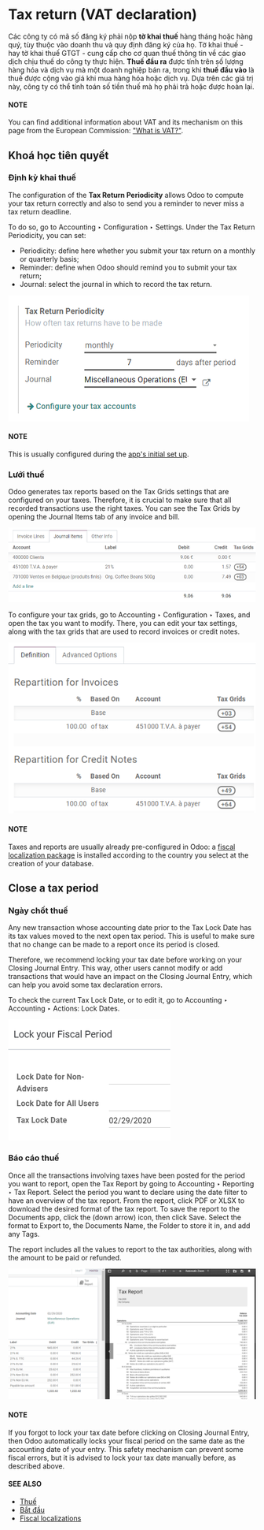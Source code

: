 # Tax return (VAT declaration)

Các công ty có mã số đăng ký  phải nộp **tờ khai thuế** hàng tháng hoặc hàng quý, tùy thuộc vào doanh thu và quy định đăng ký của họ. Tờ khai thuế - hay tờ khai thuế GTGT - cung cấp cho cơ quan thuế thông tin về các giao dịch chịu thuế do công ty thực hiện. **Thuế đầu ra** được tính trên số lượng hàng hóa và dịch vụ mà một doanh nghiệp bán ra, trong khi **thuế đầu vào** là thuế được cộng vào giá khi mua hàng hóa hoặc dịch vụ. Dựa trên các giá trị này, công ty có thể tính toán số tiền thuế mà họ phải trả hoặc được hoàn lại.

#### NOTE
You can find additional information about VAT and its mechanism on this page from the European
Commission: ["What is VAT?"](https://ec.europa.eu/taxation_customs/business/vat/what-is-vat_en).

<a id="tax-returns-prerequisites"></a>

## Khoá học tiên quyết

<a id="tax-returns-periodicity"></a>

### Định kỳ khai thuế

The configuration of the **Tax Return Periodicity** allows Odoo to compute your tax return correctly
and also to send you a reminder to never miss a tax return deadline.

To do so, go to Accounting ‣ Configuration ‣ Settings. Under the
Tax Return Periodicity, you can set:

- Periodicity: define here whether you submit your tax return on a monthly or quarterly
  basis;
- Reminder: define when Odoo should remind you to submit your tax return;
- Journal: select the journal in which to record the tax return.

![Configure how often tax returns have to be made in Odoo Accounting](../../../../.gitbook/assets/tax_return_periodicity.png)

#### NOTE
This is usually configured during the [app's initial set up](../get_started/).

<a id="tax-returns-tax-grids"></a>

### Lưới thuế

Odoo generates tax reports based on the Tax Grids settings that are configured on your
taxes. Therefore, it is crucial to make sure that all recorded transactions use the right taxes.
You can see the Tax Grids by opening the Journal Items tab of any
invoice and bill.

![see which tax grids are used to record transactions in Odoo Accounting](../../../../.gitbook/assets/tax_return_grids.png)

To configure your tax grids, go to Accounting ‣ Configuration ‣ Taxes,
and open the tax you want to modify. There, you can edit your tax settings, along with the tax
grids that are used to record invoices or credit notes.

![Configure taxes and their tax grids in Odoo Accounting](../../../../.gitbook/assets/tax_return_taxes.png)

#### NOTE
Taxes and reports are usually already pre-configured in Odoo: a [fiscal localization package](../../fiscal_localizations/#fiscal-localizations-packages) is installed according to the country you select at the creation
of your database.

<a id="tax-returns-close"></a>

## Close a tax period

<a id="tax-returns-lock-date"></a>

### Ngày chốt thuế

Any new transaction whose accounting date prior to the Tax Lock Date has its tax values
moved to the next open tax period. This is useful to make sure that no change can be made to a
report once its period is closed.

Therefore, we recommend locking your tax date before working on your
Closing Journal Entry.
This way, other users cannot modify or add transactions that would have an impact on the
Closing Journal Entry, which can help you avoid some tax declaration errors.

To check the current Tax Lock Date, or to edit it, go to
Accounting ‣ Accounting ‣ Actions: Lock Dates.

![Lock your tax for a specific period in Odoo Accounting](../../../../.gitbook/assets/tax_return_lock.png)

<a id="tax-returns-report"></a>

### Báo cáo thuế

Once all the transactions involving taxes have been posted for the period you want to report, open
the Tax Report by going to Accounting ‣ Reporting ‣ Tax Report.
Select the period you want to declare using the date filter to have an overview of the tax report.
From the report, click PDF or XLSX to download the desired format of the tax
report. To save the report to the Documents app, click the <i class="fa fa-caret-down"></i> (down
arrow) icon, then click Save. Select the format to Export to, the
Documents Name, the Folder to store it in, and add any Tags.

The report includes all the values to report to the tax authorities, along with the amount to be
paid or refunded.

![download the PDF with your Tax Report in Odoo Accounting](../../../../.gitbook/assets/tax_return_report.png)

#### NOTE
If you forgot to lock your tax date before clicking on Closing Journal Entry, then
Odoo automatically locks your fiscal period on the same date as the accounting date of your
entry. This safety mechanism can prevent some fiscal errors, but it is advised to lock your tax
date manually before, as described above.

#### SEE ALSO
* [Thuế](../taxes/)
* [Bắt đầu](../get_started/)
* [Fiscal localizations](../../fiscal_localizations/)
